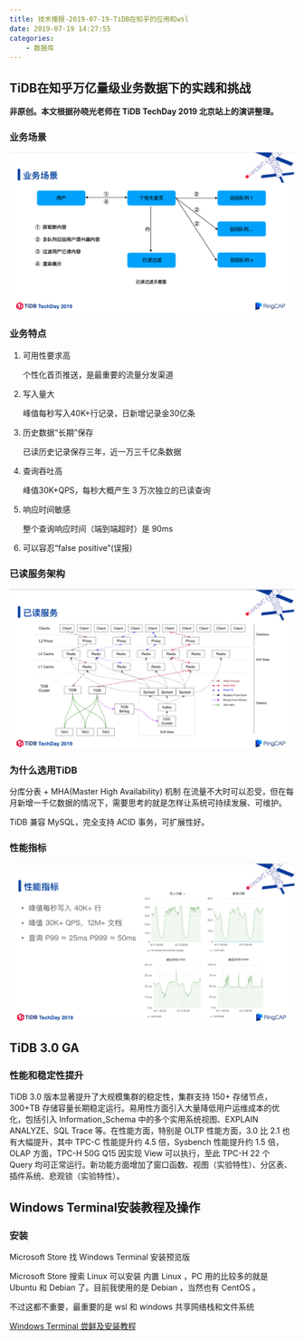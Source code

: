 ```yaml
---
title: 技术播报-2019-07-19-TiDB在知乎的应用和wsl
date: 2019-07-19 14:27:55
categories: 
	- 数据库
---
```


## TiDB在知乎万亿量级业务数据下的实践和挑战

**非原创。本文根据孙晓光老师在 TiDB TechDay 2019 北京站上的演讲整理。**

### 业务场景

![TiDB在知乎业务场景](/images/技术播报-2019-07-19/TiDB在知乎业务场景.png)

### 业务特点

1. 可用性要求高

   个性化首页推送，是最重要的流量分发渠道

2. 写入量大

   峰值每秒写入40K+行记录，日新增记录金30亿条

3. 历史数据“长期”保存

   已读历史记录保存三年，近一万三千亿条数据

4. 查询吞吐高

   峰值30K+QPS，每秒大概产生 3 万次独立的已读查询

5. 响应时间敏感

   整个查询响应时间（端到端超时）是 90ms

6. 可以容忍“false positive”(误报)

### 已读服务架构

![知乎已读服务架构](/images/技术播报-2019-07-19/知乎已读服务架构.png)

### 为什么选用TiDB

分库分表 + MHA(Master High Availability) 机制 在流量不大时可以忍受，但在每月新增一千亿数据的情况下，需要思考的就是怎样让系统可持续发展、可维护。

TiDB 兼容 MySQL，完全支持 ACID 事务，可扩展性好。

### 性能指标

![性能指标](/images/技术播报-2019-07-19/性能指标.png)

## TiDB 3.0 GA

### 性能和稳定性提升

TiDB 3.0 版本显著提升了大规模集群的稳定性，集群支持 150+ 存储节点，300+TB 存储容量长期稳定运行。易用性方面引入大量降低用户运维成本的优化，包括引入 Information_Schema 中的多个实用系统视图、EXPLAIN ANALYZE、SQL Trace 等。在性能方面，特别是 OLTP 性能方面，3.0 比 2.1 也有大幅提升，其中 TPC-C 性能提升约 4.5 倍，Sysbench 性能提升约 1.5 倍，OLAP 方面，TPC-H 50G Q15 因实现 View 可以执行，至此 TPC-H 22 个 Query 均可正常运行。新功能方面增加了窗口函数、视图（实验特性）、分区表、插件系统、悲观锁（实验特性）。

## Windows Terminal安装教程及操作

### 安装

Microsoft Store 找 Windows Terminal 安装预览版

Microsoft Store 搜索 Linux 可以安装 内置 Linux ，PC 用的比较多的就是 Ubuntu 和 Debian 了。目前我使用的是 Debian ，当然也有 CentOS 。

不过这都不重要，最重要的是 wsl 和 windows 共享网络栈和文件系统

[Windows Terminal 尝鲜及安装教程](https://www.jianshu.com/p/d22565b1f24f)

